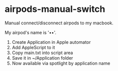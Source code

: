 # airpods-manual-switch

Manual connect/disconnect airpods to my macbook. 

My airpod's name is '••'. 

1. Create Application in Apple automator
1. Add AppleScript to it
1. Copy main.txt into script area
1. Save it in ~/Application folder
1. Now available via spotlight by application name 

